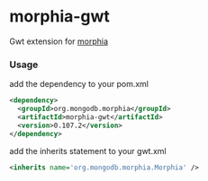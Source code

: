 # morphia-gwt

Gwt extension for [morphia](https://github.com/mongodb/morphia)

### Usage
add the dependency to your pom.xml
```xml
<dependency>
  <groupId>org.mongodb.morphia</groupId>
  <artifactId>morphia-gwt</artifactId>
  <version>0.107.2</version>
</dependency>
```

add the inherits statement to your gwt.xml
```xml
<inherits name='org.mongodb.morphia.Morphia' />
```

